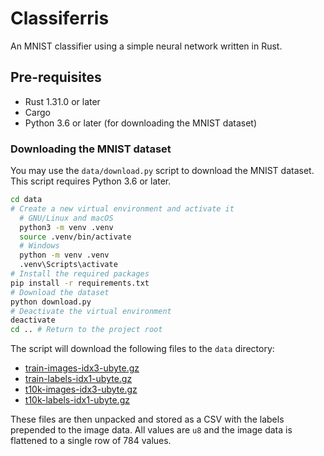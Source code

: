 # Classiferris

An MNIST classifier using a simple neural network written in Rust.

## Pre-requisites

- Rust 1.31.0 or later
- Cargo
- Python 3.6 or later (for downloading the MNIST dataset)

### Downloading the MNIST dataset

You may use the `data/download.py` script to download the MNIST dataset. This script requires Python 3.6 or later.

```sh
cd data
# Create a new virtual environment and activate it
  # GNU/Linux and macOS
  python3 -m venv .venv
  source .venv/bin/activate
  # Windows
  python -m venv .venv
  .venv\Scripts\activate
# Install the required packages
pip install -r requirements.txt
# Download the dataset
python download.py
# Deactivate the virtual environment
deactivate
cd .. # Return to the project root
```

The script will download the following files to the `data` directory:

- [train-images-idx3-ubyte.gz](http://yann.lecun.com/exdb/mnist/train-images-idx3-ubyte.gz)
- [train-labels-idx1-ubyte.gz](http://yann.lecun.com/exdb/mnist/train-labels-idx1-ubyte.gz)
- [t10k-images-idx3-ubyte.gz](http://yann.lecun.com/exdb/mnist/t10k-images-idx3-ubyte.gz)
- [t10k-labels-idx1-ubyte.gz](http://yann.lecun.com/exdb/mnist/t10k-labels-idx1-ubyte.gz)

These files are then unpacked and stored as a CSV with the labels prepended to the image data.
All values are `u8` and the image data is flattened to a single row of 784 values.
